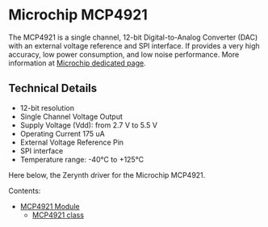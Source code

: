 # Microchip MCP4921

The MCP4921 is a single channel, 12-bit Digital-to-Analog Converter (DAC) with an external voltage reference and SPI interface. If provides a very high accuracy, low power consumption, and low noise performance.
More information at [Microchip dedicated page](http://www.microchip.com/wwwproducts/en/MCP4921).

## Technical Details


* 12-bit resolution
* Single Channel Voltage Output
* Supply Voltage (Vdd): from 2.7 V to 5.5 V
* Operating Current 175 uA
* External Voltage Reference Pin
* SPI interface
* Temperature range: -40°C to +125°C

Here below, the Zerynth driver for the Microchip MCP4921.

Contents:


* [MCP4921 Module](https://docs.zerynth.com/latest/official/lib.microchip.mcp4921/docs/official_lib.microchip.mcp4921_mcp4921.html)
    * [MCP4921 class](https://docs.zerynth.com/latest/official/lib.microchip.mcp4921/docs/official_lib.microchip.mcp4921_mcp4921.html#mcp4921-class)
